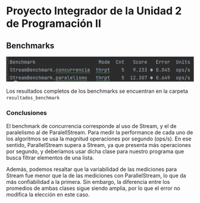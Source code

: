 # Proyecto Integrador de la Unidad 2 de Programación II
## Benchmarks

![img.png](img.png)

Los resultados completos de los benchmarks se encuentran en la carpeta `resultados_benchmark`

### Conclusiones

El benchmark de concurrencia corresponde al uso de Stream, y el de paralelismo al de ParalellStream.
Para medir la performance de cada uno de los algoritmos se usa la magnitud operaciones por segundo (ops/s).
En ese sentido, ParallelStream supera a Stream, ya que presenta más operaciones por segundo,
y deberíamos usar dicha clase para nuestro programa que busca filtrar elementos de una lista.

Además, podemos resaltar que la variabilidad de las mediciones para Stream fue menor
que la de las mediciones con ParallelStream, lo que da más confiabilidad a la primera. Sin embargo,
la diferencia entre los promedios de ambas clases sigue siendo amplia, por lo que el error no modifica
la elección en este caso.
